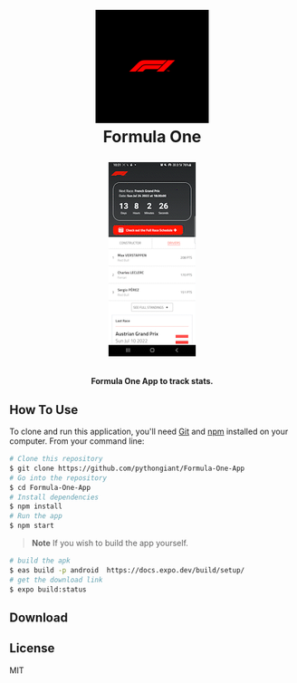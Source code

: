 <h1 align="center">
  <br>
  <img src="https://raw.githubusercontent.com/pythongiant/Formula-One-App/master/assets/icon.png" alt="Formula One" width="200">
  <br>
  Formula One
  <br>
  
![screenshot](https://raw.githubusercontent.com/pythongiant/Formula-One-App/master/assets/screen_recording.gif)

</h1>


<h4 align="center">Formula One App to track stats.</h4>



## How To Use

To clone and run this application, you'll need [Git](https://git-scm.com) and [npm](http://npmjs.com) installed on your computer. From your command line:

```bash
# Clone this repository
$ git clone https://github.com/pythongiant/Formula-One-App
# Go into the repository
$ cd Formula-One-App
# Install dependencies
$ npm install
# Run the app
$ npm start
```


> **Note**
> If you wish to build the app yourself.
> 
```bash
# build the apk
$ eas build -p android  https://docs.expo.dev/build/setup/
# get the download link
$ expo build:status
```
## Download

## License

MIT
